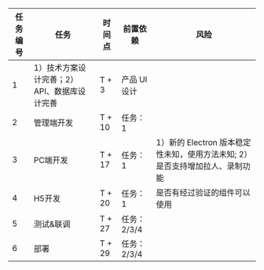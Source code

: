 | 任务编号 | 任务 | 时间点 | 前置依赖 | 风险 |
| --- | --- | --- | --- | --- |
| 1 | 1）技术方案设计完善；2）API、数据库设计完善 | T + 3 | 产品 UI 设计 |  |
| 2 | 管理端开发 | T + 10 |  任务：1 |  |
| 3 | PC端开发 | T + 17 | 任务：1 | 1）新的 Electron 版本稳定性未知，使用方法未知; 2）是否支持增加拉人、录制功能 |
| 4 | H5开发 | T + 20 | 任务：1  | 是否有经过验证的组件可以使用 |
| 5 | 测试&联调 | T + 27 | 任务：2/3/4 |  |
| 6 | 部署 | T + 29 | 任务：2/3/4 |  |
